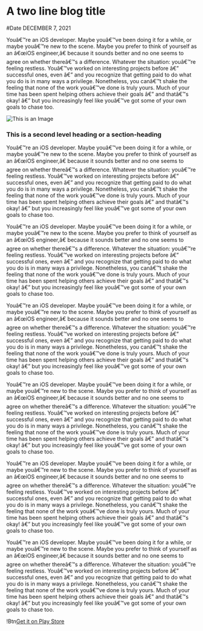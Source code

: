 # A two line blog title
#Date DECEMBER 7, 2021

Youâ€™re an iOS developer. Maybe youâ€™ve been doing it for a while, or maybe youâ€™re new to the scene. Maybe you prefer to think of yourself as an â€œiOS engineer,â€ because it sounds better and no one seems to agree on whether thereâ€™s a difference. Whatever the situation: youâ€™re feeling restless. Youâ€™ve worked on interesting projects before â€” successful ones, even â€” and you recognize that getting paid to do what you do is in many ways a privilege. Nonetheless, you canâ€™t shake the feeling that none of the work youâ€™ve done is truly yours. Much of your time has been spent helping others achieve their goals â€” and thatâ€™s okay! â€” but you increasingly feel like youâ€™ve got some of your own goals to chase too.

![This is an Image](https://images.unsplash.com/photo-1637573544833-85aeba5247eb)

### This is a second level heading or a section-heading

Youâ€™re an iOS developer. Maybe youâ€™ve been doing it for a while, or maybe youâ€™re new to the scene. Maybe you prefer to think of yourself as an â€œiOS engineer,â€ because it sounds better and no one seems to agree on whether thereâ€™s a difference. Whatever the situation: youâ€™re feeling restless. Youâ€™ve worked on interesting projects before â€” successful ones, even â€” and you recognize that getting paid to do what you do is in many ways a privilege. Nonetheless, you canâ€™t shake the feeling that none of the work youâ€™ve done is truly yours. Much of your time has been spent helping others achieve their goals â€” and thatâ€™s okay! â€” but you increasingly feel like youâ€™ve got some of your own goals to chase too.

Youâ€™re an iOS developer. Maybe youâ€™ve been doing it for a while, or maybe youâ€™re new to the scene. Maybe you prefer to think of yourself as an â€œiOS engineer,â€ because it sounds better and no one seems to agree on whether thereâ€™s a difference. Whatever the situation: youâ€™re feeling restless. Youâ€™ve worked on interesting projects before â€” successful ones, even â€” and you recognize that getting paid to do what you do is in many ways a privilege. Nonetheless, you canâ€™t shake the feeling that none of the work youâ€™ve done is truly yours. Much of your time has been spent helping others achieve their goals â€” and thatâ€™s okay! â€” but you increasingly feel like youâ€™ve got some of your own goals to chase too.

Youâ€™re an iOS developer. Maybe youâ€™ve been doing it for a while, or maybe youâ€™re new to the scene. Maybe you prefer to think of yourself as an â€œiOS engineer,â€ because it sounds better and no one seems to agree on whether thereâ€™s a difference. Whatever the situation: youâ€™re feeling restless. Youâ€™ve worked on interesting projects before â€” successful ones, even â€” and you recognize that getting paid to do what you do is in many ways a privilege. Nonetheless, you canâ€™t shake the feeling that none of the work youâ€™ve done is truly yours. Much of your time has been spent helping others achieve their goals â€” and thatâ€™s okay! â€” but you increasingly feel like youâ€™ve got some of your own goals to chase too.

Youâ€™re an iOS developer. Maybe youâ€™ve been doing it for a while, or maybe youâ€™re new to the scene. Maybe you prefer to think of yourself as an â€œiOS engineer,â€ because it sounds better and no one seems to agree on whether thereâ€™s a difference. Whatever the situation: youâ€™re feeling restless. Youâ€™ve worked on interesting projects before â€” successful ones, even â€” and you recognize that getting paid to do what you do is in many ways a privilege. Nonetheless, you canâ€™t shake the feeling that none of the work youâ€™ve done is truly yours. Much of your time has been spent helping others achieve their goals â€” and thatâ€™s okay! â€” but you increasingly feel like youâ€™ve got some of your own goals to chase too.

Youâ€™re an iOS developer. Maybe youâ€™ve been doing it for a while, or maybe youâ€™re new to the scene. Maybe you prefer to think of yourself as an â€œiOS engineer,â€ because it sounds better and no one seems to agree on whether thereâ€™s a difference. Whatever the situation: youâ€™re feeling restless. Youâ€™ve worked on interesting projects before â€” successful ones, even â€” and you recognize that getting paid to do what you do is in many ways a privilege. Nonetheless, you canâ€™t shake the feeling that none of the work youâ€™ve done is truly yours. Much of your time has been spent helping others achieve their goals â€” and thatâ€™s okay! â€” but you increasingly feel like youâ€™ve got some of your own goals to chase too.

Youâ€™re an iOS developer. Maybe youâ€™ve been doing it for a while, or maybe youâ€™re new to the scene. Maybe you prefer to think of yourself as an â€œiOS engineer,â€ because it sounds better and no one seems to agree on whether thereâ€™s a difference. Whatever the situation: youâ€™re feeling restless. Youâ€™ve worked on interesting projects before â€” successful ones, even â€” and you recognize that getting paid to do what you do is in many ways a privilege. Nonetheless, you canâ€™t shake the feeling that none of the work youâ€™ve done is truly yours. Much of your time has been spent helping others achieve their goals â€” and thatâ€™s okay! â€” but you increasingly feel like youâ€™ve got some of your own goals to chase too.


!Btn[Get it on Play Store](https://images.unsplash.com/photo-1637573544833-85aeba5247eb)